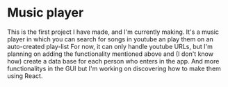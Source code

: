 # Music player
This is the first project I have made, and I'm currently making.
It's a music player in which you can search for songs in youtube an play them on an auto-created play-list
For now, it can only handle youtube URLs, but I'm planning on adding the functionality mentioned above and (I don't know how) create a data base for each person who enters in the app. And more functionalitys in the GUI but I'm working on discovering how to make them using React.
